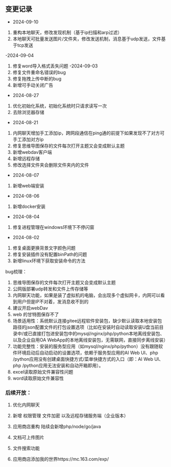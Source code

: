 ## 变更记录

- 2024-09-10
1. 重构本地聊天，修改发现机制（基于ip扫描和arp过滤）
2. 本地聊天可批量发送图片/文件夹，修改发送机制，消息基于udp发送，文件基于tcp发送

-2024-09-04
1. 修复word导入格式丢失问题
-2024-09-03
1. 修复文件重命名错误的bug
2. 修复拖拽上传中断的bug
3. 新增可手动关闭广告
- 2024-08-27
1. 优化初始化系统，初始化系统时只请求读写一次
2. 去除浏览器存储
- 2024-08-21
1. 内网聊天增加手工添加ip，跨网段通信在ping通的前提下如果发现不了对方可手工添加对方ip
2. 修复思维导图保存的文件每次打开主题又会变成默认主题
3. 新增webdav客户端
4. 新增远程存储
5. 修改选择文件夹会删除文件夹内的文件

- 2024-08-07
1. 新增web端安装
- 2024-08-06
1. 新增docker安装
- 2024-08-04
1. 修复进程管理在windows环境下不停闪窗
- 2024-08-02 
1. 修复桌面更换背景文字颜色问题
2. 修复安装插件没有配置binPath的问题
3. 新增linux环境下获取安装命令的方法

bug梳理：
1. 思维导图保存的文件每次打开主题又会变成默认主题
2. 公网版部署udp转发和文件上传存储等
3. 内网聊天功能，如果是装了虚拟机的电脑，会出现多个虚拟网卡，内网可以看到用户但是IP不对着，发消息收不到的
4. 建议开启webDav
5. web 的甘特图保存不了
6. 场景适用性：系统默认连接gitee远程软件安装包，缺少默认读取本地安装包路径的json配置文件的打包设置选项（比如在安装时自动读取安装U盘当前目录中/或已直接打包进安装包中的mysql/nginx/php/python本地离线安装包、以及企业自用OA WebApp的本地离线安装包，无需联网，直接同步离线安装）
7. 功能完整性：安装的服务型应用（如mysql/nginx/php/python）没有跟随软件环境启动后自动启动的设置选项，依赖于服务型应用的AI Web UI、php /python应用没有创建桌面快捷方式/菜单快捷方式的入口（即：AI Web UI、php /python应用无法安装和自动开箱即用）。
8. excel读取原始文件兼容性问题
9. word读取原始文件兼容性

### 后续开放：
1. 优化内网聊天
2. 新增 权限管理 文件加密 以及远程存储服务端（企业版本）
3. 应用商店重构 陆续会新增php/node/go/java
4. 文档可上传图片

5. 文件搜索功能
6. 应用商店添加我的世界https://mc.163.com/exp/